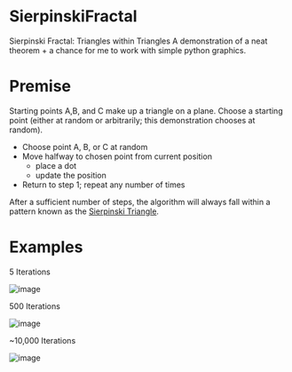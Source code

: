 # SierpinskiFractal
Sierpinski Fractal: Triangles within Triangles
A demonstration of a neat theorem + a chance for me to work with simple python graphics.

# Premise
Starting points A,B, and C make up a triangle on a plane. Choose a starting point (either at random or arbitrarily; this demonstration chooses at random).

- Choose point A, B, or C at random
- Move halfway to chosen point from current position
  - place a dot 
  - update the position
- Return to step 1; repeat any number of times

After a sufficient number of steps, the algorithm will always fall within a pattern known as the [Sierpinski Triangle](https://en.wikipedia.org/wiki/Sierpi%C5%84ski_triangle).

# Examples
5 Iterations

![image](https://user-images.githubusercontent.com/14304597/121832963-4edb7580-cc99-11eb-994f-e721979199f2.png)

500 Iterations

![image](https://user-images.githubusercontent.com/14304597/121833029-729ebb80-cc99-11eb-9011-c26e48b45386.png)

~10,000 Iterations

![image](https://user-images.githubusercontent.com/14304597/121832921-353a2e00-cc99-11eb-821c-c9c2975f601b.png)
